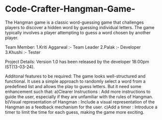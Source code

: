 # Code-Crafter-Hangman-Game-
The Hangman game is a classic word-guessing game that challenges players to discover a hidden word by guessing individual letters. The game typically involves a player attempting to guess a word chosen by another player.


Team Member:
1.Kriti Aggarwal :- Team Leader
2.Palak          :- Developer
3.Khushi         :- Tester

Project Details:
Version 1.0 has been released by the developer  18:00pm IST(13-03-24).

Additonal features to be required:
The game looks well-structured and functional. It uses a simple approach to randomly select a word from a predefined list and allows the play to guess letters. But it need some enhancement such that:
a)Clearer Instructions : Add more instructions to guide the user, especially if they are unfamiliar with the rules of Hangman.
b)Visual representation of Hangman : Include a visual representation of the Hangman as a feedback mechanism for the user.
c)Add a timer : Introduce a timer to limit the time for each guess, making the game more exciting.
